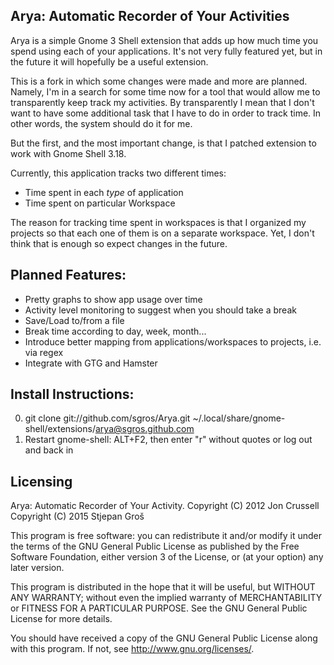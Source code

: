 ## Arya: Automatic Recorder of Your Activities

Arya is a simple Gnome 3 Shell extension that adds up how much time you spend
using each of your applications. It's not very fully featured yet, but in the
future it will hopefully be a useful extension.

This is a fork in which some changes were made and more are planned. Namely,
I'm in a search for some time now for a tool that would allow me to transparently
keep track my activities. By transparently I mean that I don't want to have
some additional task that I have to do in order to track time. In other words,
the system should do it for me.


But the first, and the most important change, is that I patched extension to
work with Gnome Shell 3.18.

Currently, this application tracks two different times:
* Time spent in each _type_ of application
* Time spent on particular Workspace

The reason for tracking time spent in workspaces is that I organized my
projects so that each one of them is on a separate workspace. Yet, I
don't think that is enough so expect changes in the future.

## Planned Features:
* Pretty graphs to show app usage over time
* Activity level monitoring to suggest when you should take a break
* Save/Load to/from a file
* Break time according to day, week, month...
* Introduce better mapping from applications/workspaces to projects, i.e. via regex
* Integrate with GTG and Hamster

## Install Instructions:

0. git clone git://github.com/sgros/Arya.git ~/.local/share/gnome-shell/extensions/arya@sgros.github.com
1. Restart gnome-shell: ALT+F2, then enter "r" without quotes or log out and back in

## Licensing

Arya: Automatic Recorder of Your Activity.
Copyright (C) 2012 Jon Crussell
Copyright (C) 2015 Stjepan Groš

This program is free software: you can redistribute it and/or modify it under the terms of the GNU General Public License as published by the Free Software Foundation, either version 3 of the License, or (at your option) any later version.

This program is distributed in the hope that it will be useful, but WITHOUT ANY WARRANTY; without even the implied warranty of MERCHANTABILITY or FITNESS FOR A PARTICULAR PURPOSE.  See the GNU General Public License for more details.

You should have received a copy of the GNU General Public License along with this program.  If not, see <http://www.gnu.org/licenses/>.
